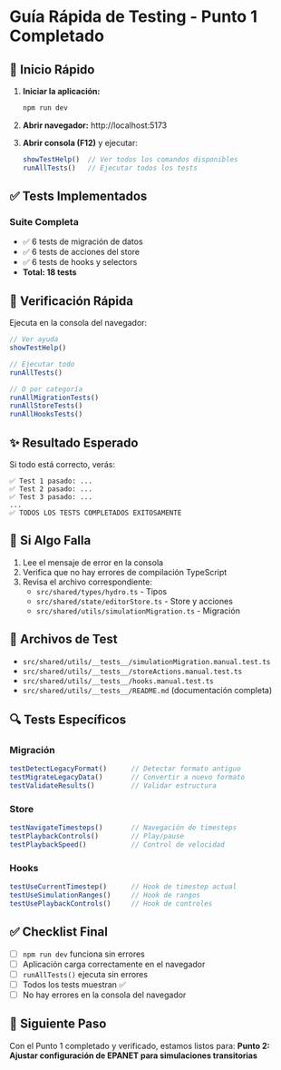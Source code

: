 # Guía Rápida de Testing - Punto 1 Completado

## 🚀 Inicio Rápido

1. **Iniciar la aplicación:**
   ```bash
   npm run dev
   ```

2. **Abrir navegador:** http://localhost:5173

3. **Abrir consola (F12)** y ejecutar:
   ```javascript
   showTestHelp()  // Ver todos los comandos disponibles
   runAllTests()   // Ejecutar todos los tests
   ```

## ✅ Tests Implementados

### Suite Completa
- ✅ 6 tests de migración de datos
- ✅ 6 tests de acciones del store
- ✅ 6 tests de hooks y selectors
- **Total: 18 tests**

## 🎯 Verificación Rápida

Ejecuta en la consola del navegador:

```javascript
// Ver ayuda
showTestHelp()

// Ejecutar todo
runAllTests()

// O por categoría
runAllMigrationTests()
runAllStoreTests()
runAllHooksTests()
```

## ✨ Resultado Esperado

Si todo está correcto, verás:

```
✅ Test 1 pasado: ...
✅ Test 2 pasado: ...
✅ Test 3 pasado: ...
...
✅ TODOS LOS TESTS COMPLETADOS EXITOSAMENTE
```

## 🐛 Si Algo Falla

1. Lee el mensaje de error en la consola
2. Verifica que no hay errores de compilación TypeScript
3. Revisa el archivo correspondiente:
   - `src/shared/types/hydro.ts` - Tipos
   - `src/shared/state/editorStore.ts` - Store y acciones
   - `src/shared/utils/simulationMigration.ts` - Migración

## 📁 Archivos de Test

- `src/shared/utils/__tests__/simulationMigration.manual.test.ts`
- `src/shared/utils/__tests__/storeActions.manual.test.ts`
- `src/shared/utils/__tests__/hooks.manual.test.ts`
- `src/shared/utils/__tests__/README.md` (documentación completa)

## 🔍 Tests Específicos

### Migración
```javascript
testDetectLegacyFormat()      // Detectar formato antiguo
testMigrateLegacyData()       // Convertir a nuevo formato
testValidateResults()         // Validar estructura
```

### Store
```javascript
testNavigateTimesteps()       // Navegación de timesteps
testPlaybackControls()        // Play/pause
testPlaybackSpeed()           // Control de velocidad
```

### Hooks
```javascript
testUseCurrentTimestep()      // Hook de timestep actual
testUseSimulationRanges()     // Hook de rangos
testUsePlaybackControls()     // Hook de controles
```

## ✅ Checklist Final

- [ ] `npm run dev` funciona sin errores
- [ ] Aplicación carga correctamente en el navegador
- [ ] `runAllTests()` ejecuta sin errores
- [ ] Todos los tests muestran ✅
- [ ] No hay errores en la consola del navegador

## 🎉 Siguiente Paso

Con el Punto 1 completado y verificado, estamos listos para:
**Punto 2: Ajustar configuración de EPANET para simulaciones transitorias**
